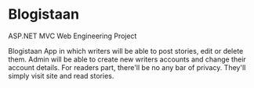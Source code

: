 # Blogistaan
ASP.NET MVC Web Engineering Project


Blogistaan
App in which writers will be able to post stories, edit or delete them.
Admin will be able to create new writers accounts and change their account details.
For readers part, there'll be no any bar of privacy. They'll simply visit site and read stories.
